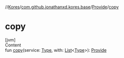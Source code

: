 //[Kores](../../index.md)/[com.github.jonathanxd.kores.base](../index.md)/[Provide](index.md)/[copy](copy.md)



# copy  
[jvm]  
Content  
fun [copy](copy.md)(service: [Type](https://docs.oracle.com/javase/8/docs/api/java/lang/reflect/Type.html), with: [List](https://kotlinlang.org/api/latest/jvm/stdlib/kotlin.collections/-list/index.html)<[Type](https://docs.oracle.com/javase/8/docs/api/java/lang/reflect/Type.html)>): [Provide](index.md)  



